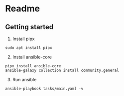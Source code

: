 # Readme

## Getting started

1. Install pipx
```
sudo apt install pipx
```

2. Install ansible-core 

```
pipx install ansible-core
ansible-galaxy collection install community.general
```

3. Run ansible

```
ansible-playbook tasks/main.yaml -v
```


